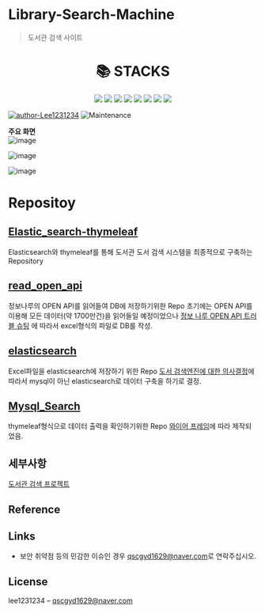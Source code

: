 
# Library-Search-Machine
> 도서관 검색 사이트

<div align=center><h1>📚 STACKS</h1></div>

<div align=center> 
 <img src="https://img.shields.io/badge/java-007396?style=for-the-badge&logo=java&logoColor=white">
 <img src="https://img.shields.io/badge/html5-E34F26?style=for-the-badge&logo=html5&logoColor=white">
 <img src="https://img.shields.io/badge/javascript-F7DF1E?style=for-the-badge&logo=javascript&logoColor=black">
 <img src="https://img.shields.io/badge/mysql-4479A1?style=for-the-badge&logo=mysql&logoColor=white">
 <img src="https://img.shields.io/badge/mongoDB-47A248?style=for-the-badge&logo=MongoDB&logoColor=white">
 <img src="https://img.shields.io/badge/springboot-6DB33F?style=for-the-badge&logo=springboot&logoColor=white">
 <img src="https://img.shields.io/badge/elasticsearch-005571?style=for-the-badge&logo=elasticsearch&logoColor=white">
  <img src="https://img.shields.io/badge/redis-A41E11?style=for-the-badge&logo=redis&logoColor=white">
</div>


[![author-Lee1231234](https://img.shields.io/badge/author-lee1231234-blue.svg)](https://github.com/lee123134/)
![Maintenance](https://img.shields.io/badge/Maintained%3F-yes-green.svg)



**주요 화면**  
![image](https://user-images.githubusercontent.com/32947395/197118591-eea58299-82eb-4866-8ea0-b1e0009f7abf.png)

![image](https://user-images.githubusercontent.com/32947395/197118789-a588cddb-761d-4027-a658-1bef92890346.png)

![image](https://user-images.githubusercontent.com/32947395/197118847-1810d82c-cdf6-462e-8f65-5a5b6dcfdc1e.png)


# Repositoy


## [Elastic_search-thymeleaf](https://github.com/library-search-machine/Elastic_search-thymeleaf) 
Elasticsearch와 thymeleaf를 통해 도서관 도서 검색 시스템을 최종적으로 구축하는 Repository

## [read_open_api](https://github.com/library-search-machine/read_open_api)
정보나루의 OPEN API를 읽어들여 DB에 저장하기위한 Repo
초기에는 OPEN API를 이용해 모든 데이터(약 1700만건)을 읽어들일 예정이었으나 [정보 나루 OPEN API 트러블 슈팅](https://www.notion.so/OPEN-API-e8cfe070e6574aa5b0143a6e3c55fd04) 
에 따라서 excel형식의 파일로 DB를 작성.

## [elasticsearch](https://github.com/library-search-machine/elasticsearch) 
Excel파일을 elasticsearch에 저장하기 위한 Repo
[도서 검색엔진에 대한 의사결정](https://github.com/library-search-machine/elasticsearch)에 따라서 mysql이 아닌 elasticsearch로 데이터 구축을 하기로 결정.

## [Mysql_Search](https://github.com/library-search-machine/Mysql_Search)
thymeleaf형식으로 데이터 출력을 확인하기위한 Repo
[와이어 프레임](https://github.com/library-search-machine/elasticsearch)에 따라 제작되었음.

## 세부사항
[도서관 검색 프로젝트](https://www.notion.so/9-73a7e47912c14b85b8be59a82caf0f59)


## Reference


## Links

  - 보안 취약점 등의 민감한 이슈인 경우 [qscgyd1629@naver.com](qscgyd1629@naver.com)로 연락주십시오. 

  
## License
lee1231234 – [qscgyd1629@naver.com](qscgyd1629@naver.com)  


